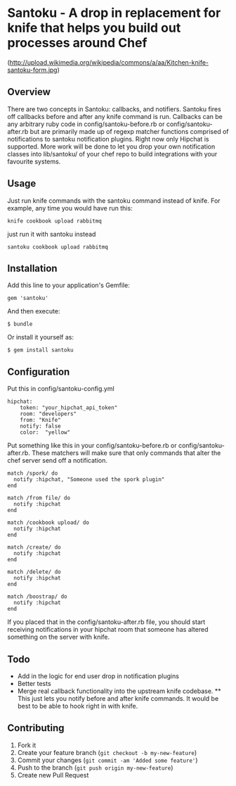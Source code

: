 # Santoku - A drop in replacement for knife that helps you build out processes around Chef

(http://upload.wikimedia.org/wikipedia/commons/a/aa/Kitchen-knife-santoku-form.jpg)

## Overview

There are two concepts in Santoku: callbacks, and notifiers. Santoku fires off callbacks before and after any knife command is run. Callbacks can be any arbitrary ruby code in config/santoku-before.rb or config/santoku-after.rb but are primarily made up of regexp matcher functions comprised of notifications to santoku notification plugins. Right now only Hipchat is supported. More work will be done to let you drop your own notification classes into lib/santoku/ of your chef repo to build integrations with your favourite systems.

## Usage

Just run knife commands with the santoku command instead of knife. For example, any time you would have run this:

	knife cookbook upload rabbitmq

just run it with santoku instead

	santoku cookbook upload rabbitmq

## Installation

Add this line to your application's Gemfile:

    gem 'santoku'

And then execute:

    $ bundle

Or install it yourself as:

    $ gem install santoku

## Configuration

Put this in config/santoku-config.yml

	hipchat:
	    token: "your_hipchat_api_token"
	    room: "developers"
	    from: "Knife"
	    notify: false
	    color:  "yellow"

Put something like this in your config/santoku-before.rb or config/santoku-after.rb. These matchers will make sure that only commands that alter the chef server send off a notification.

	match /spork/ do
	  notify :hipchat, "Someone used the spork plugin"
	end

	match /from file/ do
	  notify :hipchat
	end

	match /cookbook upload/ do
	  notify :hipchat
	end

	match /create/ do
	  notify :hipchat
	end

	match /delete/ do
	  notify :hipchat
	end

	match /boostrap/ do 
	  notify :hipchat
	end
	
If you placed that in the config/santoku-after.rb file, you should start receiving notifications in your hipchat room that someone has altered something on the server with knife.

## Todo
* Add in the logic for end user drop in notification plugins
* Better tests
* Merge real callback functionality into the upstream knife codebase.
** This just lets you notify before and after knife commands. It would be best to be able to hook right in with knife.

## Contributing

1. Fork it
2. Create your feature branch (`git checkout -b my-new-feature`)
3. Commit your changes (`git commit -am 'Added some feature'`)
4. Push to the branch (`git push origin my-new-feature`)
5. Create new Pull Request
